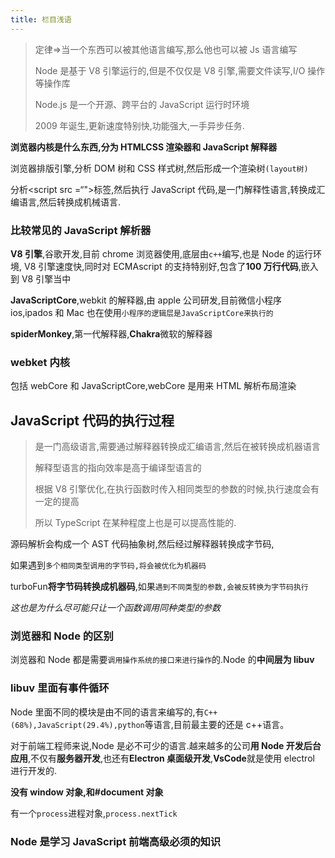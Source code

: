 ```yaml
---
title: 栏目浅语
---
```


> 定律=>当一个东西可以被其他语言编写,那么他也可以被 Js 语言编写
>
> Node 是基于 V8 引擎运行的,但是不仅仅是 V8 引擎,需要文件读写,I/O 操作等操作库
>
> Node.js 是一个开源、跨平台的 JavaScript 运行时环境
>
> 2009 年诞生,更新速度特别快,功能强大,一手异步任务.

**浏览器内核是什么东西,分为 HTMLCSS 渲染器和 JavaScript 解释器**

浏览器排版引擎,分析 DOM 树和 CSS 样式树,然后形成一个渲染树`(layout树)`

分析<script src =“">标签,然后执行 JavaScript 代码,是一门解释性语言,转换成汇编语言,然后转换成机械语言.

### 比较常见的 JavaScript 解析器

**V8 引擎**,谷歌开发,目前 chrome 浏览器使用,底层由`c++`编写,也是 Node 的运行环境, V8 引擎速度快,同时对 ECMAscript 的支持特别好,包含了**100 万行代码**,嵌入到 V8 引擎当中

**JavaScriptCore**,webkit 的解释器,由 apple 公司研发,目前微信小程序 ios,ipados 和 Mac 也在使用`小程序的逻辑层是JavaScriptCore来执行的`

**spiderMonkey**,第一代解释器,**Chakra**微软的解释器

### webket 内核

包括 webCore 和 JavaScriptCore,webCore 是用来 HTML 解析布局渲染

## JavaScript 代码的执行过程

> 是一门高级语言,需要通过解释器转换成汇编语言,然后在被转换成机器语言
>
> 解释型语言的指向效率是高于编译型语言的
>
> 根据 V8 引擎优化,在执行函数时传入相同类型的参数的时候,执行速度会有一定的提高
>
> 所以 TypeScript 在某种程度上也是可以提高性能的.

源码解析会构成一个 AST 代码抽象树,然后经过解释器转换成字节码,

如果遇到`多个相同类型调用的字节码,将会被优化为机器码`

turboFun**将字节码转换成机器码**,如果`遇到不同类型的参数,会被反转换为字节码执行`

_这也是为什么尽可能只让一个函数调用同种类型的参数_

### 浏览器和 Node 的区别

浏览器和 Node 都是需要`调用操作系统的接口来进行操作`的.Node 的**中间层为 libuv**

### libuv 里面有事件循环

Node 里面不同的模块是由不同的语言来编写的,有`C++(68%),JavaScript(29.4%),python`等语言,目前最主要的还是 c++语言。

对于前端工程师来说,Node 是必不可少的语言.越来越多的公司**用 Node 开发后台应用**,不仅有**服务器开发**,也还有**Electron 桌面级开发**,**VsCode**就是使用 electrol 进行开发的.

**没有 window 对象,和#document 对象**

有一个`process`进程对象,`process.nextTick`

### Node 是学习 JavaScript 前端高级必须的知识
